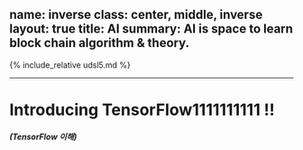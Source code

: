 name: inverse
class: center, middle, inverse
layout: true
title: AI
summary: AI is space to learn block chain algorithm & theory.
---

{% include_relative udsl5.md %}

---

# Introducing TensorFlow1111111111 !!
##### (TensorFlow 이해)
